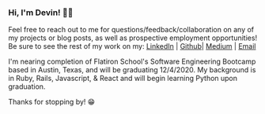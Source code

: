 ### Hi, I'm Devin! 👋🏼

Feel free to reach out to me for questions/feedback/collaboration on any of my projects or blog posts, as well as prospective employment opportunities!
Be sure to see the rest of my work on my: [LinkedIn](https://www.linkedin.com/in/devinrdavis) | [Github](https://github.com/devindavis5)| [Medium](https://medium.com/@devindavis_39241) | [Email](devinrdavis555@gmail.com)

I'm nearing completion of Flatiron School's Software Engineering Bootcamp based in Austin, Texas, and will be graduating 12/4/2020.
My background is in Ruby, Rails, Javascript, & React and will begin learning Python upon graduation.

Thanks for stopping by! 😁
